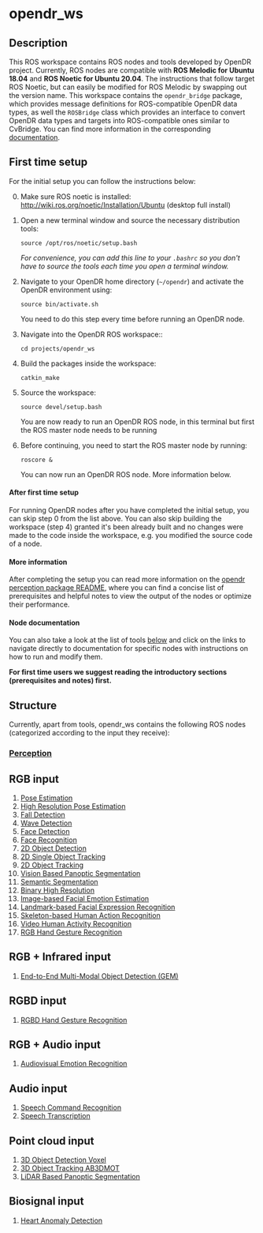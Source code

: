 # opendr_ws

## Description
This ROS workspace contains ROS nodes and tools developed by OpenDR project.
Currently, ROS nodes are compatible with **ROS Melodic for Ubuntu 18.04** and **ROS Noetic for Ubuntu 20.04**.
The instructions that follow target ROS Noetic, but can easily be modified for ROS Melodic by swapping out the version name.
This workspace contains the `opendr_bridge` package, which provides message definitions for ROS-compatible OpenDR data types,
as well the `ROSBridge` class which provides an interface to convert OpenDR data types and targets into ROS-compatible
ones similar to CvBridge. You can find more information in the corresponding [documentation](../../docs/reference/opendr-ros-bridge.md).


## First time setup
For the initial setup you can follow the instructions below:

0. Make sure ROS noetic is installed: http://wiki.ros.org/noetic/Installation/Ubuntu (desktop full install)

1. Open a new terminal window and source the necessary distribution tools:
    ```shell
    source /opt/ros/noetic/setup.bash
    ```
   _For convenience, you can add this line to your `.bashrc` so you don't have to source the tools each time you open a  terminal window._

2. Navigate to your OpenDR home directory (`~/opendr`) and activate the OpenDR environment using:
    ```shell
    source bin/activate.sh
    ```
    You need to do this step every time before running an OpenDR node.

3. Navigate into the OpenDR ROS workspace::
    ```shell
    cd projects/opendr_ws
    ```

4. Build the packages inside the workspace:
    ```shell
    catkin_make
    ```

5. Source the workspace:
    ```shell
    source devel/setup.bash
    ```
   You are now ready to run an OpenDR ROS node, in this terminal but first the ROS master node needs to be running

6. Before continuing, you need to start the ROS master node by running:
    ```shell
    roscore &
    ```
   You can now run an OpenDR ROS node. More information below.

#### After first time setup
For running OpenDR nodes after you have completed the initial setup, you can skip step 0 from the list above.
You can also skip building the workspace (step 4) granted it's been already built and no changes were made to the code inside the workspace, e.g. you modified the source code of a node.

#### More information
After completing the setup you can read more information on the [opendr perception package README](src/opendr_perception/README.md), where you can find a concise list of prerequisites and helpful notes to view the output of the nodes or optimize their performance.

#### Node documentation
You can also take a look at the list of tools [below](#structure) and click on the links to navigate directly to documentation for specific nodes with instructions on how to run and modify them.

**For first time users we suggest reading the introductory sections (prerequisites and notes) first.**

## Structure

Currently, apart from tools, opendr_ws contains the following ROS nodes (categorized according to the input they receive):

### [Perception](src/opendr_perception/README.md)
## RGB input
1. [Pose Estimation](src/opendr_perception/README.md#pose-estimation-ros-node)
2. [High Resolution Pose Estimation](src/opendr_perception/README.md#high-resolution-pose-estimation-ros-node)
3. [Fall Detection](src/opendr_perception/README.md#fall-detection-ros-node)
4. [Wave Detection](src/opendr_perception/README.md#wave-detection-ros-node)
5. [Face Detection](src/opendr_perception/README.md#face-detection-ros-node)
6. [Face Recognition](src/opendr_perception/README.md#face-recognition-ros-node)
7. [2D Object Detection](src/opendr_perception/README.md#2d-object-detection-ros-nodes)
8. [2D Single Object Tracking](src/opendr_perception/README.md#2d-single-object-tracking-ros-node)
9. [2D Object Tracking](src/opendr_perception/README.md#2d-object-tracking-ros-nodes)
10. [Vision Based Panoptic Segmentation](src/opendr_perception/README.md#vision-based-panoptic-segmentation-ros-node)
11. [Semantic Segmentation](src/opendr_perception/README.md#semantic-segmentation-ros-node)
12. [Binary High Resolution](src/opendr_perception/README.md#binary-high-resolution-ros-node)
13. [Image-based Facial Emotion Estimation](src/opendr_perception/README.md#image-based-facial-emotion-estimation-ros-node)
14. [Landmark-based Facial Expression Recognition](src/opendr_perception/README.md#landmark-based-facial-expression-recognition-ros-node)
15. [Skeleton-based Human Action Recognition](src/opendr_perception/README.md#skeleton-based-human-action-recognition-ros-nodes)
16. [Video Human Activity Recognition](src/opendr_perception/README.md#video-human-activity-recognition-ros-node)
17. [RGB Hand Gesture Recognition](src/opendr_perception/README.md#rgb-gesture-recognition-ros-node)

## RGB + Infrared input
1. [End-to-End Multi-Modal Object Detection (GEM)](src/opendr_perception/README.md#2d-object-detection-gem-ros-node)
## RGBD input
1. [RGBD Hand Gesture Recognition](src/opendr_perception/README.md#rgbd-hand-gesture-recognition-ros-node)
## RGB + Audio input
1. [Audiovisual Emotion Recognition](src/opendr_perception/README.md#audiovisual-emotion-recognition-ros-node)
## Audio input
1. [Speech Command Recognition](src/opendr_perception/README.md#speech-command-recognition-ros-node)
2. [Speech Transcription](src/opendr_perception/#README.md#speech-transcription-ros-node)
## Point cloud input
1. [3D Object Detection Voxel](src/opendr_perception/README.md#3d-object-detection-voxel-ros-node)
2. [3D Object Tracking AB3DMOT](src/opendr_perception/README.md#3d-object-tracking-ab3dmot-ros-node)
3. [LiDAR Based Panoptic Segmentation](src/opendr_perception/README.md#lidar-based-panoptic-segmentation-ros-node)
## Biosignal input
1. [Heart Anomaly Detection](src/opendr_perception/README.md#heart-anomaly-detection-ros-node)
